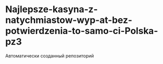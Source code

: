 # Najlepsze-kasyna-z-natychmiastow-wyp-at-bez-potwierdzenia-to-samo-ci-Polska-pz3
Автоматически созданный репозиторий
